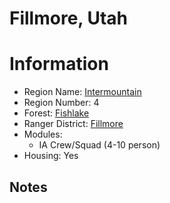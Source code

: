 
Fillmore, Utah
==============
  
# Information  
* Region Name: [Intermountain]()  
* Region Number: 4  
* Forest: [Fishlake](http://www.fs.usda.gov/fishlake)  
* Ranger District: [Fillmore]()  
* Modules:  
  - IA Crew/Squad (4-10 person)  
* Housing: Yes  
  
## Notes

